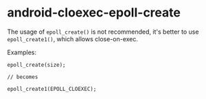 android-cloexec-epoll-create
============================

The usage of `epoll_create()` is not recommended, it's better to use
`epoll_create1()`, which allows close-on-exec.

Examples:

    epoll_create(size);

    // becomes

    epoll_create1(EPOLL_CLOEXEC);
